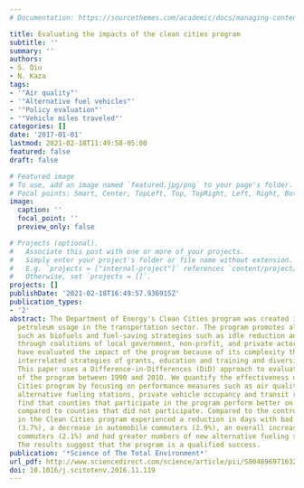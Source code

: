 ```yaml
---
# Documentation: https://sourcethemes.com/academic/docs/managing-content/

title: Evaluating the impacts of the clean cities program
subtitle: ''
summary: ''
authors:
- S. Qiu
- N. Kaza
tags:
- '"Air quality"'
- '"Alternative fuel vehicles"'
- '"Policy evaluation"'
- '"Vehicle miles traveled"'
categories: []
date: '2017-01-01'
lastmod: 2021-02-18T11:49:58-05:00
featured: false
draft: false

# Featured image
# To use, add an image named `featured.jpg/png` to your page's folder.
# Focal points: Smart, Center, TopLeft, Top, TopRight, Left, Right, BottomLeft, Bottom, BottomRight.
image:
  caption: ''
  focal_point: ''
  preview_only: false

# Projects (optional).
#   Associate this post with one or more of your projects.
#   Simply enter your project's folder or file name without extension.
#   E.g. `projects = ["internal-project"]` references `content/project/deep-learning/index.md`.
#   Otherwise, set `projects = []`.
projects: []
publishDate: '2021-02-18T16:49:57.936915Z'
publication_types:
- '2'
abstract: The Department of Energy's Clean Cities program was created in 1993 to reduce
  petroleum usage in the transportation sector. The program promotes alternative fuels
  such as biofuels and fuel-saving strategies such as idle reduction and fleet management
  through coalitions of local government, non-profit, and private actors. Few studies
  have evaluated the impact of the program because of its complexity that include
  interrelated strategies of grants, education and training and diversity of participants.
  This paper uses a Difference-in-Differences (DiD) approach to evaluate the effectiveness
  of the program between 1990 and 2010. We quantify the effectiveness of the Clean
  Cities program by focusing on performance measures such as air quality, number of
  alternative fueling stations, private vehicle occupancy and transit ridership. We
  find that counties that participate in the program perform better on all these measures
  compared to counties that did not participate. Compared to the control group, counties
  in the Clean Cities program experienced a reduction in days with bad air quality
  (3.7%), a decrease in automobile commuters (2.9%), an overall increase in transit
  commuters (2.1%) and had greater numbers of new alternative fueling stations (12.9).
  The results suggest that the program is a qualified success.
publication: '*Science of The Total Environment*'
url_pdf: http://www.sciencedirect.com/science/article/pii/S0048969716325736
doi: 10.1016/j.scitotenv.2016.11.119
---
```

